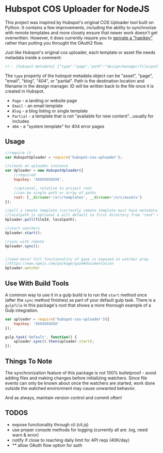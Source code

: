 
# Hubspot COS Uploader for NodeJS

This project was inspired by Hubspot's original COS Uploader tool built on Python.  It contains a few improvements, including the ability to synchronize with remote templates and more closely ensure that newer work doesn't get overwritten. However, it does currently require you to [genrate a "hapikey"](https://knowledge.hubspot.com/articles/kcs_article/integrations/how-do-i-get-my-hubspot-api-key) rather than putting you throught the OAuth2 flow.

Just like Hubspot's original cos uploader, each template or asset file needs metadata inside a comment:

``` html
<!-- [hubspot-metadata] {"type":"page","path":"design/manager/file/path/filename.html"} [end-hubspot-metadata] -->
```

The `type` property of the hubspot metadata object can be "asset", "page", "email", "blog", "404", or "partial".  Path is the destination location and filename in the design manager.  ID will be written back to the file once it is created in Hubspot.

- `Page` - a landing or website page
- `Email` - an email template
- `Blog` - a blog listing or single template
- `Partial` - a template that is not "available for new content"...usually for includes
- `404` - a "system template" for 404 error pages


## Usage

``` javascript
//require it
var HubspotUploader = require('hubspot-cos-uploader');

//create an uploader instance
var Uploader = new HubspotUploader({
	//required 
	hapikey: 'XXXXXXXXXXX',

	//optional, relative to project root 
	//can be single path or array of paths
	root: [__dirname+'/src/templates', __dirname+'/src/assets']
});

//pull a remote template (currently remote template must have metadata)
//localpath is optional & will default to first directory from "root" option
Uploader.pull(fileId, localpath);

//start watchers
Uploader.start();

//sync with remote
Uploader.sync();


//need more? full functionality of gaze is exposed on watcher prop 
//https://www.npmjs.com/package/gaze#documentation
Uploader.watcher

```

## Use With Build Tools

A common way to use it in a gulp build is to run the `start` method once (after the `sync` method finishes) as part of your default gulp task.  There is a `gulpfile` in this package's root that shows a more thorough example of a Gulp integration.

``` javascript
var uploader = require('hubspot-cos-uploader')({
	hapikey: 'XXXXXXXXXX'
});

gulp.task('default', function() {
	uploader.sync().then(uploader.start);
});

```


## Things To Note

The synchronization feature of this package is not 100% bulletproof - avoid adding files and making changes before initializing watchers. Since file events can only be known about once the watchers are started, work done outside the watched environment may cause unwanted behavior.  

And as always, maintain version control and commit often!  


## TODOS

- expose functionality through cli (cli.js)
- use proper console methods for logging (currently all are .log, need warn & error)
- notify if close to reaching daily limit for API reqs (40K/day)
- ** allow OAuth flow option for auth

